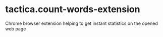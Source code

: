 # tactica.count-words-extension
Chrome browser extension helping to get instant statistics on the opened web page
